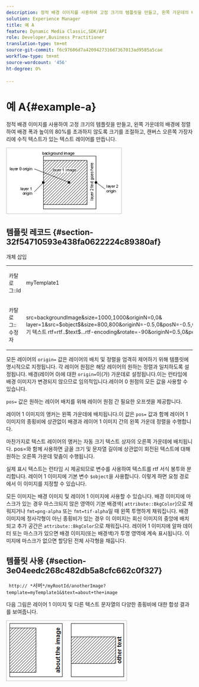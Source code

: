```yaml
---
description: 정적 배경 이미지를 사용하여 고정 크기의 템플릿을 만들고, 왼쪽 가운데의 배경에 정렬하여 배경 폭과 높이의 80%를 초과하지 않도록 크기를 조절하고, 캔버스 오른쪽 가장자리에 수직 텍스트가 있는 텍스트 레이어를 만듭니다.
solution: Experience Manager
title: 예 A
feature: Dynamic Media Classic,SDK/API
role: Developer,Business Practitioner
translation-type: tm+mt
source-git-commit: f6c97606d7a4209427316d7367013ad9585a5cae
workflow-type: tm+mt
source-wordcount: '456'
ht-degree: 0%

---
```



# 예 A{#example-a}

정적 배경 이미지를 사용하여 고정 크기의 템플릿을 만들고, 왼쪽 가운데의 배경에 정렬하여 배경 폭과 높이의 80%를 초과하지 않도록 크기를 조절하고, 캔버스 오른쪽 가장자리에 수직 텍스트가 있는 텍스트 레이어를 만듭니다.

![](assets/examplea.png)

## 템플릿 레코드 {#section-32f54710593e438fa0622224c89380af}

개체 삽입

<table id="simpletable_97ECA49445634F59B3F1D100412EFC70"> 
 <tr class="strow"> 
  <td class="stentry"> <p> <span class="codeph"> 카탈로그::Id  </span> </p> </td> 
  <td class="stentry"> <p> <span class="codeph"> myTemplate1  </span> </p> </td> 
 </tr> 
 <tr class="strow"> 
  <td class="stentry"> <p> <span class="codeph"> 카탈로그::수정자  </span> </p> </td> 
  <td class="stentry"> <p> <span class="codeph"> src=backgroundImage&amp;size=1000,1000&amp;originN=0,0&amp; layer=1&amp;src=$object$&amp;size=800,800&amp;originN=-0.5,0&amp;posN=-0.5,0&amp;layer=2+text+여기 텍스트 rtf=rtf..$text$...rtf-encoding&amp;rotate=-90&amp;originN=0.5,0&amp;posN=0.5,0  </span> </p> </td> 
 </tr> 
</table>

모든 레이어의 `origin=` 값은 레이어의 배치 및 정렬을 엄격히 제어하기 위해 템플릿에 명시적으로 지정됩니다. 각 레이어 원점은 해당 레이어의 원하는 정렬과 일치하도록 설정됩니다. 배경(레이어 0)에 대한 `origin=`이(가) 가운데로 설정됩니다.이는 런타임에 배경 이미지가 변경되지 않으므로 임의적입니다.레이어 0 원점의 모든 값을 사용할 수 있습니다.

`pos=` 값은 원하는 레이어 배치를 위해 레이어 원점 간 필요한 오프셋을 제공합니다.

레이어 1 이미지의 앵커는 왼쪽 가운데에 배치됩니다.이 값은 `pos=` 값과 함께 레이어 1 이미지의 종횡비에 상관없이 배경과 레이어 1 이미지 간의 왼쪽 가운데 정렬을 수행합니다.

마찬가지로 텍스트 레이어의 앵커는 자동 크기 텍스트 상자의 오른쪽 가운데에 배치됩니다. pos=와 함께 사용하면 글꼴 크기 및 문자열 길이에 상관없이 회전된 텍스트에 대해 원하는 오른쪽 가운데 맞춤이 수행됩니다.

실제 표시 텍스트는 런타임 시 제공되므로 변수를 사용하여 텍스트를 rtf 서식 봉투와 분리합니다. 레이어 1 이미지에 기본 변수 `$object`을 사용합니다. 이렇게 하면 요청 경로에서 이 이미지를 지정할 수 있습니다.

모든 이미지는 배경 이미지 및 레이어 1 이미지에 사용할 수 있습니다. 배경 이미지에 마스크가 있는 경우 마스크되지 않은 영역이 기본 배경색( `attribute::BkgColor`)으로 채워지거나 `fmt=png-alpha` 또는 `fmt=tif-alpha`일 때 왼쪽 투명하게 채워집니다. 배경 이미지에 정사각형이 아닌 종횡비가 있는 경우 이 이미지는 회신 이미지의 중앙에 배치되고 추가 공간은 `attribute::BkgColor`으로 채워집니다. 레이어 1 이미지에 알파 데이터 또는 마스크가 있으면 배경 이미지(또는 배경색)가 투명 영역에 계속 표시됩니다. 이미지에 마스크가 없으면 할당된 전체 사각형을 채웁니다.

## 템플릿 사용 {#section-3e04eedc268c482db5a8cfc662c0f327}

` http:// *`서버`*/myRootId/anotherImage?template=myTemplate1&$text=about+the+image`

다음 그림은 레이어 1 이미지 및 다른 텍스트 문자열의 다양한 종횡비에 대한 합성 결과를 보여줍니다.

![](assets/exampleausing.png)

